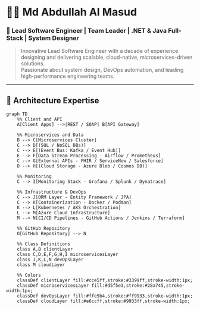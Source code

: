 # 👨‍💻 Md Abdullah Al Masud
### 🚀 Lead Software Engineer | Team Leader | .NET & Java Full-Stack | System Designer

> Innovative Lead Software Engineer with a decade of experience designing and delivering scalable, cloud-native, microservices-driven solutions.  
> Passionate about system design, DevOps automation, and leading high-performance engineering teams.

---


## 🧱 Architecture Expertise

```mermaid
graph TD
    %% Client and API
    A[Client Apps] -->|REST / SOAP| B[API Gateway]

    %% Microservices and Data
    B --> C[Microservices Cluster]
    C --> D[(SQL / NoSQL DBs)]
    C --> E[(Event Bus: Kafka / Event Hub)]
    E --> F[Data Stream Processing - Airflow / Prometheus]
    C --> G[External APIs - FHIR / ServiceNow / Salesforce]
    D --> H[(Cloud Storage - Azure Blob / Cosmos DB)]

    %% Monitoring
    C --> I[Monitoring Stack - Grafana / Splunk / Dynatrace]

    %% Infrastructure & DevOps
    C --> J[ORM Layer - Entity Framework / JPA]
    C --> K[Containerization - Docker / Podman]
    K --> L[Kubernetes / AKS Orchestration]
    L --> M[Azure Cloud Infrastructure]
    M --> N[CI/CD Pipelines - GitHub Actions / Jenkins / Terraform]

    %% GitHub Repository
    O[GitHub Repository] --> N

    %% Class Definitions
    class A,B clientLayer
    class C,D,E,F,G,H,I microservicesLayer
    class J,K,L,N devOpsLayer
    class M cloudLayer

    %% Colors
    classDef clientLayer fill:#cce5ff,stroke:#3399ff,stroke-width:1px;
    classDef microservicesLayer fill:#d5f5e3,stroke:#28a745,stroke-width:1px;
    classDef devOpsLayer fill:#ffe5b4,stroke:#ff9933,stroke-width:1px;
    classDef cloudLayer fill:#e6ccff,stroke:#9933ff,stroke-width:1px;



